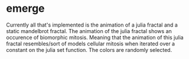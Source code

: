 # emerge
Currently all that's implemented is the animation of a julia fractal and a static mandelbrot fractal. The animation of the julia fractal shows an occurence of biomorphic mitosis. Meaning that the animation of this julia fractal resembles/sort of models cellular mitosis when iterated over a constant on the julia set function. The colors are randomly selected.
